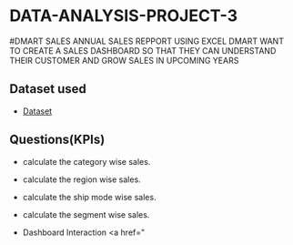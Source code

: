 # DATA-ANALYSIS-PROJECT-3

#DMART SALES ANNUAL SALES REPPORT USING EXCEL 
DMART WANT TO CREATE A SALES DASHBOARD SO THAT THEY CAN UNDERSTAND THEIR CUSTOMER AND GROW SALES IN UPCOMING YEARS 

## Dataset used
- <a href="https://github.com/Monoj123991/DATA-ANALYSIS-PROJECT-3/blob/main/DMart%20Sales%20Dashboard%202024.xlsx">Dataset</a>

## Questions(KPIs)
- calculate the category wise sales.
- calculate the region wise sales.
- calculate the ship mode wise sales.
- calculate the segment wise sales.


- Dashboard Interaction <a href="

